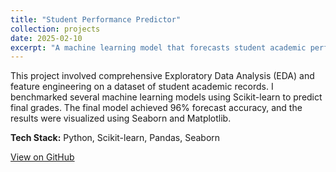 ```yaml
---
title: "Student Performance Predictor"
collection: projects
date: 2025-02-10
excerpt: "A machine learning model that forecasts student academic performance with 96% accuracy based on academic and demographic data."
---
```

This project involved comprehensive Exploratory Data Analysis (EDA) and feature engineering on a dataset of student academic records. I benchmarked several machine learning models using Scikit-learn to predict final grades. The final model achieved 96% forecast accuracy, and the results were visualized using Seaborn and Matplotlib.

**Tech Stack:** Python, Scikit-learn, Pandas, Seaborn

<a href="https://github.com/SurajK-14/Student-Performance-Prediction" class="btn btn--inverse">View on GitHub</a>
